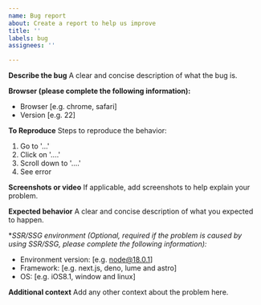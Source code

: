 ```yaml
---
name: Bug report
about: Create a report to help us improve
title: ''
labels: bug
assignees: ''

---
```


**Describe the bug**
A clear and concise description of what the bug is.

**Browser (please complete the following information):**
 - Browser [e.g. chrome, safari]
 - Version [e.g. 22]

**To Reproduce**
Steps to reproduce the behavior:
1. Go to '...'
2. Click on '....'
3. Scroll down to '....'
4. See error

**Screenshots or video**
If applicable, add screenshots to help explain your problem.

**Expected behavior**
A clear and concise description of what you expected to happen.

**SSR/SSG environment (Optional, required if the problem is caused by using SSR/SSG, please complete the following information):*

- Environment version: [e.g. node@18.0.1]
- Framework: [e.g. next.js, deno, lume and astro]
- OS: [e.g. iOS8.1, window and linux] 

**Additional context**
Add any other context about the problem here.
